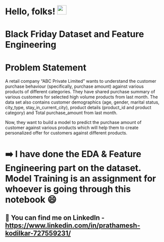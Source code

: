 # Hello, folks! <img src="https://raw.githubusercontent.com/MartinHeinz/MartinHeinz/master/wave.gif" width="30px">
# Black Friday Dataset and Feature Engineering
# Problem Statement 
A retail company “ABC Private Limited” wants to understand the customer purchase behaviour (specifically, purchase amount) against various products of different categories. They have shared purchase summary of various customers for selected high volume products from last month. The data set also contains customer demographics (age, gender, marital status, city_type, stay_in_current_city), product details (product_id and product category) and Total purchase_amount from last month.

Now, they want to build a model to predict the purchase amount of customer against various products which will help them to create personalized offer for customers against different products.

# :arrow_right: I have done the EDA & Feature Engineering part on the dataset. Model Training is an assignment for whoever is going through this notebook :smile:

## :heartbeat: You can find me on LinkedIn - https://www.linkedin.com/in/prathamesh-kodilkar-727559231/
